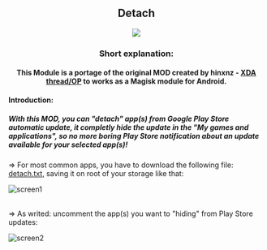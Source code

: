 <p align="center">
<h2 align=center> Detach </h3>

<p align="center">
 <a href="https://forum.xda-developers.com/android/software-hacking/mod-detach-market-links-theme-ready-apps-t3447494"><img src="https://img.shields.io/badge/XDA-Thread-yellow.svg?longCache=true&style=flat-square"></a><br />
</p>

<h3 align=center>Short explanation:</h3>
<h4 align=center>This Module is a portage of the original MOD created by hinxnz - <a href="https://forum.xda-developers.com/member.php?u=1909299">XDA thread/OP</a> to works as a Magisk module for Android.<h4>

<h4>Introduction:</h4>
<h5>With this MOD, you can "detach" app(s) from Google Play Store automatic update, it completly hide the update in the "My games and applications", so no more boring Play Store notification about an update available for your selected app(s)!<br /></h5>


=> For most common apps, you have to download the following file: <a href="https://forum.xda-developers.com/attachment.php?attachmentid=4141103&d=1494126907">detach.txt</a>, saving it on root of your storage like that:

![screen1](https://image.ibb.co/kDxwoA/Screenshot-20181025-211140.png)

<br />=> As writed: uncomment the app(s) you want to "hiding" from Play Store updates:

![screen2](https://image.ibb.co/kCBd1V/Screenshot-20181025-211255.png)

